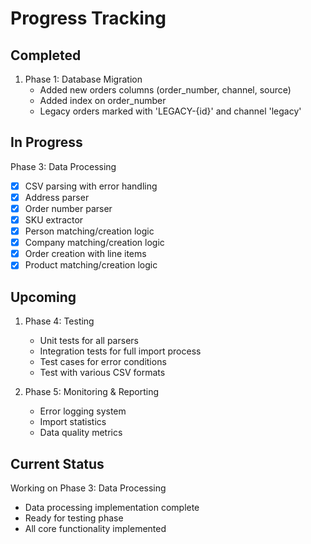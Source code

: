 # Progress Tracking

## Completed
1. Phase 1: Database Migration
   - Added new orders columns (order_number, channel, source)
   - Added index on order_number
   - Legacy orders marked with 'LEGACY-{id}' and channel 'legacy'

## In Progress
Phase 3: Data Processing
- [x] CSV parsing with error handling
- [x] Address parser
- [x] Order number parser
- [x] SKU extractor
- [x] Person matching/creation logic
- [x] Company matching/creation logic
- [x] Order creation with line items
- [x] Product matching/creation logic

## Upcoming
1. Phase 4: Testing
   - Unit tests for all parsers
   - Integration tests for full import process
   - Test cases for error conditions
   - Test with various CSV formats

2. Phase 5: Monitoring & Reporting
   - Error logging system
   - Import statistics
   - Data quality metrics

## Current Status
Working on Phase 3: Data Processing
- Data processing implementation complete
- Ready for testing phase
- All core functionality implemented
